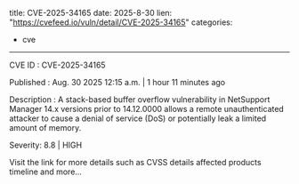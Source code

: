 
title: CVE-2025-34165
date: 2025-8-30
lien: "https://cvefeed.io/vuln/detail/CVE-2025-34165"
categories:
  - cve
---

CVE ID : CVE-2025-34165

Published :  Aug. 30
2025
12:15 a.m. | 1 hour
11 minutes ago

Description : A stack-based buffer overflow vulnerability in NetSupport Manager 14.x versions prior to 14.12.0000 allows a remote
unauthenticated attacker to cause a denial of service (DoS) or potentially leak a limited amount of memory.

Severity: 8.8 | HIGH

Visit the link for more details
such as CVSS details
affected products
timeline
and more...

